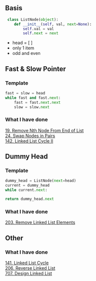 ## Basis
``` python
 class ListNode(object):
    def __init__(self, val, next=None):
        self.val = val
        self.next = next
```
* head = [ ]
* only 1 item
* odd and even


## Fast & Slow Pointer
### Template
``` python
fast = slow = head
while fast and fast.next:
    fast = fast.next.next
    slow = slow.next
```
### What I have done
[19. Remove Nth Node From End of List](https://leetcode.com/problems/remove-nth-node-from-end-of-list/description/)  
[24. Swap Nodes in Pairs](https://leetcode.com/problems/swap-nodes-in-pairs/description/)  
[142. Linked List Cycle II](https://leetcode.com/problems/linked-list-cycle-ii/description/)  


## Dummy Head
### Template
``` python
dummy_head = ListNode(next=head)
current = dummy_head
while current.next:

return dummy_head.next
```
### What I have done
[203. Remove Linked List Elements](https://leetcode.com/problems/remove-linked-list-elements/description/)

## Other
### What I have done
[141. Linked List Cycle](https://leetcode.com/problems/linked-list-cycle/description/)  
[206. Reverse Linked List](https://leetcode.com/problems/reverse-linked-list/description/)  
[707. Design Linked List](https://leetcode.com/problems/design-linked-list/description/)